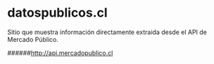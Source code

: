 datospublicos.cl
=============
Sitio que muestra información directamente extraida desde el API de Mercado Público.

######http://api.mercadopublico.cl
